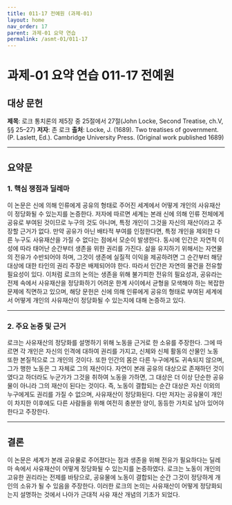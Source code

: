 ```yaml
---
title: 011-17 전예원 (과제-01)
layout: home
nav_order: 17
parent: 과제-01 요약 연습
permalink: /asmt-01/011-17
---
```


# 과제-01 요약 연습 011-17 전예원 

## 대상 문헌  
**제목**: 로크 통치론의 제5장 중 25절에서 27절(John Locke, Second Treatise, ch.V, §§ 25–27)
**저자**: 존 로크 
**출처**: Locke, J. (1689). Two treatises of government. (P. Laslett, Ed.). Cambridge University Press. (Original work published 1689)

---

## 요약문  

### 1. 핵심 쟁점과 딜레마  
이 논문은 신에 의해 인류에게 공유의 형태로 주어진 세계에서 어떻게 개인의 사유재산이 정당화될 수 있는지를 논증한다. 저자에 따르면 세계는 본래 신에 의해 인류 전체에게 공유로 부여된 것이므로 누구의 것도 아니며, 특정 개인이 그것을 자신의 재산이라고 주장할 근거가 없다. 만약 공유가 아닌 배타적 부여를 인정한다면, 특정 개인을 제외한 다른 누구도 사유재산을 가질 수 없다는 점에서 모순이 발생한다. 동시에 인간은 자연적 이성에 따라 태어난 순간부터 생존을 위한 권리를 가진다. 삶을 유지하기 위해서는 자연물의 전유가 수반되어야 하며, 그것이 생존에 실질적 이익을 제공하려면 그 순간부터 해당 대상에 대한 타인의 권리 주장은 배제되어야 한다. 따라서 인간은 자연의 물건을 전유할 필요성이 있다. 이처럼 로크의 논의는 생존을 위해 불가피한 전유의 필요성과, 공유라는 전제 속에서 사유재산을 정당화하기 어려운 한계 사이에서 균형을 모색해야 하는 복잡한 문제에 직면하고 있으며, 해당 문헌은 신에 의해 인류에게 공유의 형태로 부여된 세계에서 어떻게 개인의 사유재산이 정당화될 수 있는지에 대해 논증하고 있다. 

---

### 2. 주요 논증 및 근거  
로크는 사유재산의 정당화를 설명하기 위해 노동을 근거로 한 소유를 주장한다. 그에 따르면 각 개인은 자신의 인격에 대하여 권리를 가지고, 신체와 신체 활동의 산물인 노동 또한 본질적으로 그 개인의 것이다. 또한 인간의 몸은 다른 누구에게도 귀속되지 않으며, 그가 행한 노동은 그 자체로 그의 재산이다. 자연이 본래 공유의 대상으로 존재하던 것이였다고 하더라도 누군가가 그것을 취하여 노동을 가하면, 그 대상은 더 이상 단순한 공유물이 아니라 그의 재산이 된다는 것이다. 즉, 노동이 결합되는 순간 대상은 자신 이외의 누구에게도 권리를 가질 수 없으며, 사유재산이 정당화된다. 다만 저자는 공유물이 개인이 차지한 이후에도 다른 사람들을 위해 여전히 충분한 양이, 동등한 가치로 남아 있어야 한다고 주장한다.

---

## 결론  
이 논문은 세계가 본래 공유물로 주어졌다는 점과 생존을 위해 전유가 필요하다는 딜레마 속에서 사유재산이 어떻게 정당화될 수 있는지를 논증하였다. 로크는 노동이 개인의 고유한 권리라는 전제를 바탕으로, 공유물에 노동이 결합되는 순간 그것이 정당하게 개인의 소유가 될 수 있음을 주장한다. 이러한 로크의 논의는 사유재산이 어떻게 정당화되는지 설명하는 것에서 나아가 근대적 사유 재산 개념의 기초가 되었다.
